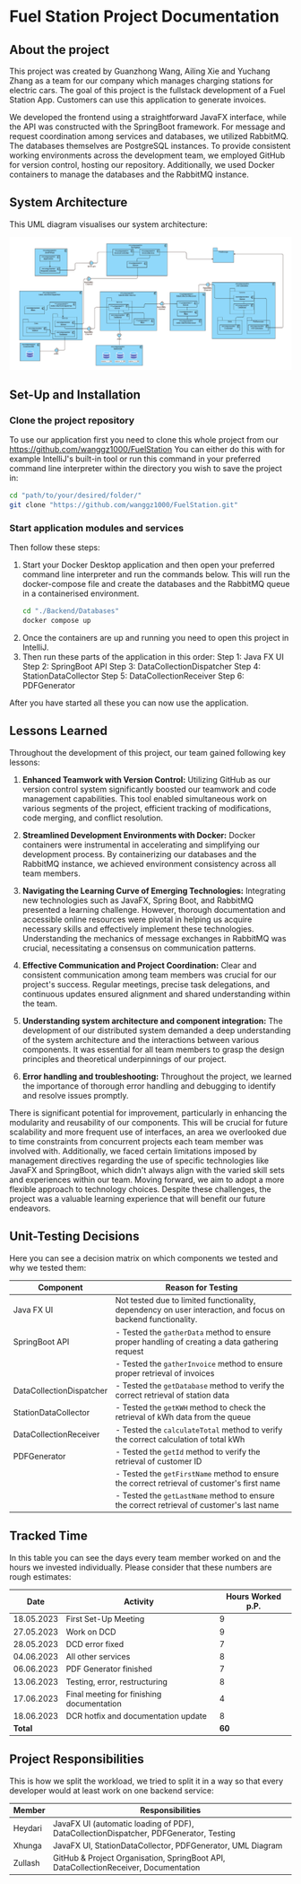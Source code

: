 # Fuel Station Project Documentation

## About the project

This project was created by Guanzhong Wang, Ailing Xie and Yuchang Zhang
as a team for our company which manages charging stations for electric cars. The goal of this project is the fullstack development 
of a Fuel Station App. Customers can use this application to generate invoices. 

We developed the frontend using a straightforward JavaFX interface, while the API was constructed with the SpringBoot framework. For message and request coordination among services and databases, we utilized RabbitMQ. The databases themselves are PostgreSQL instances. To provide consistent working environments across the development team, we employed GitHub for version control, hosting our repository. Additionally, we used Docker containers to manage the databases and the RabbitMQ instance.

## System Architecture

This UML diagram visualises our system architecture:

![UML-Diagramm](./SystemArchitectureUML.png)

## Set-Up and Installation

### Clone the project repository

To use our application first you need to clone this whole project from our https://github.com/wanggz1000/FuelStation
You can either do this with for example IntelliJ's built-in tool or run this command in your preferred command line interpreter within the directory you wish to save the project in:

```bash
cd "path/to/your/desired/folder/"
git clone "https://github.com/wanggz1000/FuelStation.git"
```

### Start application modules and services

Then follow these steps:

1. Start your Docker Desktop application and then open your preferred command line interpreter and run the commands below. This will run the docker-compose file and create the databases and the RabbitMQ queue in a containerised environment.
    ```bash
    cd "./Backend/Databases" 
    docker compose up
    ```
2. Once the containers are up and running you need to open this project in IntelliJ.
3. Then run these parts of the application in this order:
   Step 1: Java FX UI 
   Step 2: SpringBoot API
   Step 3: DataCollectionDispatcher 
   Step 4: StationDataCollector 
   Step 5: DataCollectionReceiver 
   Step 6: PDFGenerator 

After you have started all these you can now use the application.

## Lessons Learned

Throughout the development of this project, our team gained following key lessons:

1. **Enhanced Teamwork with Version Control:** 
   Utilizing GitHub as our version control system significantly boosted our teamwork and code management capabilities. This tool enabled simultaneous work on various segments of     the project, efficient tracking of modifications, code merging, and conflict resolution.

2. **Streamlined Development Environments with Docker:** 
   Docker containers were instrumental in accelerating and simplifying our development process. By containerizing our databases and the RabbitMQ instance, we achieved environment    consistency across all team members.
3. **Navigating the Learning Curve of Emerging Technologies:**
   Integrating new technologies such as JavaFX, Spring Boot, and RabbitMQ presented a learning challenge. However, thorough documentation and accessible online resources were        pivotal in helping us acquire necessary skills and effectively implement these technologies. Understanding the mechanics of message exchanges in RabbitMQ was crucial,             necessitating a consensus on communication patterns.
4. **Effective Communication and Project Coordination:** 
   Clear and consistent communication among team members was crucial for our project's success. Regular meetings, precise task delegations, and continuous updates ensured            alignment and shared understanding within the team.
5. **Understanding system architecture and component integration:** 
   The development of our distributed system demanded a deep understanding of the system architecture and the interactions between various components. It was essential for all       team members to grasp the design principles and theoretical underpinnings of our project.
6. **Error handling and troubleshooting:**
   Throughout the project, we learned the importance of thorough error handling and debugging 
   to identify and resolve issues promptly.

There is significant potential for improvement, particularly in enhancing the modularity and reusability of our components. This will be crucial for future scalability and more frequent use of interfaces, an area we overlooked due to time constraints from concurrent projects each team member was involved with. Additionally, we faced certain limitations imposed by management directives regarding the use of specific technologies like JavaFX and SpringBoot, which didn't always align with the varied skill sets and experiences within our team. Moving forward, we aim to adopt a more flexible approach to technology choices. Despite these challenges, the project was a valuable learning experience that will benefit our future endeavors.

## Unit-Testing Decisions

Here you can see a decision matrix on which components we tested and why we tested them:

| Component                | Reason for Testing                                                                                           |
|--------------------------|--------------------------------------------------------------------------------------------------------------|
| Java FX UI               | Not tested due to limited functionality, dependency on user interaction, and focus on backend functionality. |
| SpringBoot API           | - Tested the `gatherData` method to ensure proper handling of creating a data gathering request              |
|                          | - Tested the `gatherInvoice` method to ensure proper retrieval of invoices                                   |
| DataCollectionDispatcher | - Tested the `getDatabase` method to verify the correct retrieval of station data                            |
| StationDataCollector     | - Tested the `getKWH` method to check the retrieval of kWh data from the queue                               |
| DataCollectionReceiver   | - Tested the `calculateTotal` method to verify the correct calculation of total kWh                          |
| PDFGenerator             | - Tested the `getId` method to verify the retrieval of customer ID                                           |
|                          | - Tested the `getFirstName` method to ensure the correct retrieval of customer's first name                  |
|                          | - Tested the `getLastName` method to ensure the correct retrieval of customer's last name                    |

## Tracked Time

In this table you can see the days every team member worked on and the hours we invested individually. Please consider that these numbers are rough estimates:

| Date       | Activity                                  | Hours Worked p.P. |
|------------|-------------------------------------------|-------------------|
| 18.05.2023 | First Set-Up Meeting                      | 9                 |
| 27.05.2023 | Work on DCD                               | 9                 |
| 28.05.2023 | DCD error fixed                           | 7                 |
| 04.06.2023 | All other services                        | 8                 |
| 06.06.2023 | PDF Generator finished                    | 7                 |
| 13.06.2023 | Testing, error, restructuring             | 8                 |
| 17.06.2023 | Final meeting for finishing documentation | 4                 |
| 18.06.2023 | DCR hotfix and documentation update       | 8                 |
| **Total**  |                                           | **60**            |

## Project Responsibilities

This is how we split the workload, we tried to split it in a way so that every developer would at least work on one backend service:

| Member  | Responsibilities                                                                      |
|---------|---------------------------------------------------------------------------------------|
| Heydari | JavaFX UI (automatic loading of PDF), DataCollectionDispatcher, PDFGenerator, Testing |
| Xhunga  | JavaFX UI, StationDataCollector, PDFGenerator, UML Diagram                            |
| Zullash | GitHub & Project Organisation, SpringBoot API, DataCollectionReceiver, Documentation  |






